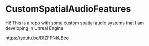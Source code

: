 # CustomSpatialAudioFeatures
Hi! This is a repo with some custom spatial audio systems that I am developing in Unreal Engine 

https://youtu.be/DIZFPNkLBeo 
